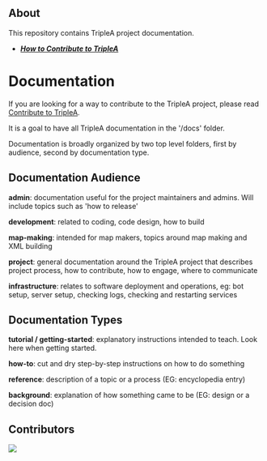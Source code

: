 ## About

This repository contains TripleA project documentation.

- ***[How to Contribute to TripleA](/docs/contribute.md)***

# Documentation

If you are looking for a way to contribute to the TripleA project, please read [Contribute to TripleA](contribute.md).

It is a goal to have all TripleA documentation in the '/docs' folder.

Documentation is broadly organized by two top level folders, first by audience, second by documentation type.

## Documentation Audience

**admin**: documentation useful for the project maintainers and admins. Will include topics such as 'how to release'

**development**: related to coding, code design, how to build

**map-making**: intended for map makers, topics around map making and XML building

**project**: general documentation around the TripleA project that describes project process, how to contribute, how to
engage, where to communicate

**infrastructure**: relates to software deployment and operations, eg: bot setup, server setup, checking logs, checking
and restarting services

## Documentation Types

**tutorial / getting-started**: explanatory instructions intended to teach.
Look here when getting started.

**how-to**: cut and dry step-by-step instructions on how to do something

**reference**: description of a topic or a process (EG: encyclopedia entry)

**background**: explanation of how something came to be (EG: design or a decision doc)


## Contributors
<a href="https://github.com/triplea-game/docs/graphs/contributors">
  <img src="https://contrib.rocks/image?repo=triplea-game/docs" />
</a>
